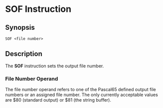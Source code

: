 # SOF Instruction

## Synopsis

```
SOF <file number>
```

## Description

The **SOF** instruction sets the output file number.

### File Number Operand

The file number operand refers to one of the Pascal65 defined output file
numbers or an assigned file number. The only currently acceptable values 
are $80 (standard output) or $81 (the string buffer).

